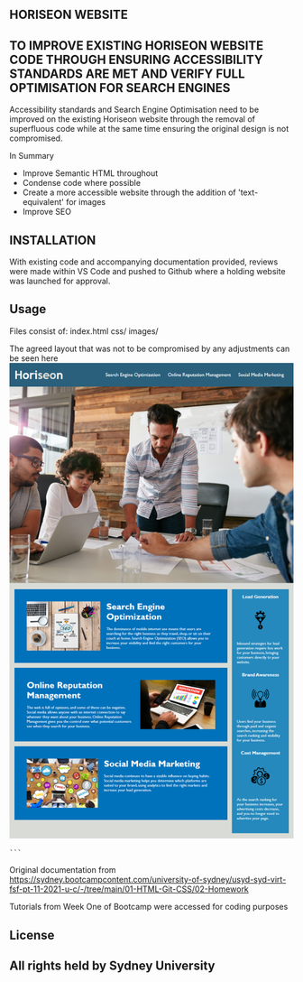 ## HORISEON WEBSITE

## TO IMPROVE EXISTING HORISEON WEBSITE CODE THROUGH ENSURING ACCESSIBILITY STANDARDS ARE MET AND VERIFY FULL OPTIMISATION FOR SEARCH ENGINES

Accessibility standards and Search Engine Optimisation need to be improved on the existing Horiseon website through the removal of superfluous code while at the same time ensuring the original design is not compromised.  

In Summary
- Improve Semantic HTML throughout
- Condense code where possible
- Create a more accessible website through the addition of 'text-equivalent' for images
- Improve SEO

## INSTALLATION

With existing code and accompanying documentation provided, reviews were made within VS Code and pushed to Github where a holding website was launched for approval.

## Usage
Files consist of:
index.html
css/
images/

The agreed layout that was not to be compromised by any adjustments can be seen here     ![Website Screenshot](https://github.com/aurorabanks/horiseon/blob/master/assets/screenshot.png)

    ```
    
Original documentation from https://sydney.bootcampcontent.com/university-of-sydney/usyd-syd-virt-fsf-pt-11-2021-u-c/-/tree/main/01-HTML-Git-CSS/02-Homework

Tutorials from Week One of Bootcamp were accessed for coding purposes

## License
All rights held by Sydney University
---